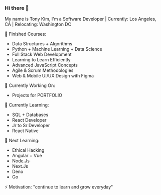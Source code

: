 ### Hi there 👋

My name is Tony Kim, I'm a Software Developer | Currently: Los Angeles, CA | Relocating: Washington DC

🚀 Finished Courses: 
+ Data Structures + Algorithms
+ Python + Machine Learning + Data Science
+ Full Stack Web Development
+ Learning to Learn Efficiently
+ Advanced JavaScript Concepts
+ Agile & Scrum Methodologies
+ Web & Mobile UI/UX Design with Figma 

🔭 Currently Working On: 
+ Projects for PORTFOLIO

🦉 Currently Learning:
+ SQL + Databases
+ React Developer
+ Jr to Sr Developer 
+ React Native  

💪 Next Learning: 
+ Ethical Hacking
+ Angular + Vue
+ Node.Js
+ Next.Js
+ Deno
+ Go

⚡ Motivation: "continue to learn and grow everyday"


